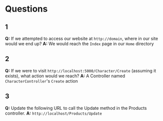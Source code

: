 # Questions

## 1
**Q:** If we attempted to access our website at `http://domain`, where in our site would we end up?
**A:** We would reach the `Index` page in our `Home` directory

## 2
**Q:** If we were to visit `http://localhost:5000/Character/Create` (assuming it exists), what action would we reach?
**A:** A Controller named `CharacterController`'s `Create` action

## 3

**Q:** Update the following URL to call the Update method in the Products controller.
**A:** `http://localhost/Products/Update`


